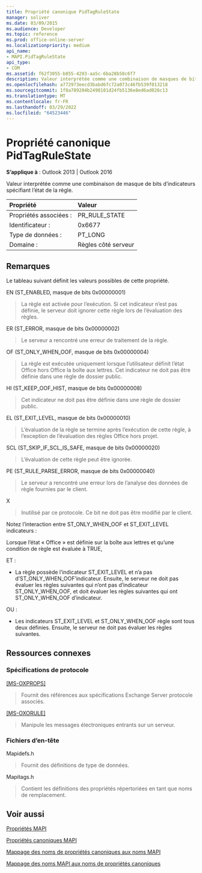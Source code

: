 ```yaml
---
title: Propriété canonique PidTagRuleState
manager: soliver
ms.date: 03/09/2015
ms.audience: Developer
ms.topic: reference
ms.prod: office-online-server
ms.localizationpriority: medium
api_name:
- MAPI.PidTagRuleState
api_type:
- COM
ms.assetid: f62f3055-b855-4203-aa5c-6ba28b58c6f7
description: Valeur interprétée comme une combinaison de masques de bits d’indicateurs spécifiant l’état de la règle pour Outlook 2013 ou Outlook 2016.
ms.openlocfilehash: a772973eecd3babd6fc72a073c46fb539f013218
ms.sourcegitcommit: 1f8a789204b2498101d24fb5136e8ed6ad026c13
ms.translationtype: MT
ms.contentlocale: fr-FR
ms.lasthandoff: 03/29/2022
ms.locfileid: "64523446"
---
```

# <a name="pidtagrulestate-canonical-property"></a>Propriété canonique PidTagRuleState

  
  
**S’applique à** : Outlook 2013 | Outlook 2016 
  
Valeur interprétée comme une combinaison de masque de bits d’indicateurs spécifiant l’état de la règle.
  
|Propriété |Valeur |
|:-----|:-----|
|Propriétés associées :  <br/> |PR_RULE_STATE  <br/> |
|Identificateur :  <br/> |0x6677  <br/> |
|Type de données :  <br/> |PT_LONG  <br/> |
|Domaine :  <br/> |Règles côté serveur  <br/> |
   
## <a name="remarks"></a>Remarques

Le tableau suivant définit les valeurs possibles de cette propriété.
  
EN (ST_ENABLED, masque de bits 0x00000001)
  
> La règle est activée pour l’exécution. Si cet indicateur n’est pas définie, le serveur doit ignorer cette règle lors de l’évaluation des règles.
    
ER (ST_ERROR, masque de bits 0x00000002)
  
> Le serveur a rencontré une erreur de traitement de la règle.
    
OF (ST_ONLY_WHEN_OOF, masque de bits 0x00000004)
  
> La règle est exécutée uniquement lorsque l’utilisateur définit l’état Office hors Office la boîte aux lettres. Cet indicateur ne doit pas être définie dans une règle de dossier public.
    
HI (ST_KEEP_OOF_HIST, masque de bits 0x00000008)
  
> Cet indicateur ne doit pas être définie dans une règle de dossier public.
    
EL (ST_EXIT_LEVEL, masque de bits 0x00000010)
  
> L’évaluation de la règle se termine après l’exécution de cette règle, à l’exception de l’évaluation des règles Office hors projet.
    
SCL (ST_SKIP_IF_SCL_IS_SAFE, masque de bits 0x00000020)
  
> L’évaluation de cette règle peut être ignorée.
    
PE (ST_RULE_PARSE_ERROR, masque de bits 0x00000040)
  
> Le serveur a rencontré une erreur lors de l’analyse des données de règle fournies par le client.
    
X
  
> Inutilisé par ce protocole. Ce bit ne doit pas être modifié par le client.
    
Notez l’interaction entre ST_ONLY_WHEN_OOF et ST_EXIT_LEVEL indicateurs : 
  
Lorsque l’état « Office » est définie sur la boîte aux lettres et qu’une condition de règle est évaluée à TRUE, 
  
ET :
  
- La règle possède l’indicateur ST_EXIT_LEVEL et n’a pas d’ST_ONLY_WHEN_OOF’indicateur. Ensuite, le serveur ne doit pas évaluer les règles suivantes qui n’ont pas d’indicateur ST_ONLY_WHEN_OOF, et doit évaluer les règles suivantes qui ont ST_ONLY_WHEN_OOF d’indicateur.
    
OU :
  
- Les indicateurs ST_EXIT_LEVEL et ST_ONLY_WHEN_OOF règle sont tous deux définies. Ensuite, le serveur ne doit pas évaluer les règles suivantes.
    
## <a name="related-resources"></a>Ressources connexes

### <a name="protocol-specifications"></a>Spécifications de protocole

[[MS-OXPROPS]](https://msdn.microsoft.com/library/f6ab1613-aefe-447d-a49c-18217230b148%28Office.15%29.aspx)
  
> Fournit des références aux spécifications Exchange Server protocole associés.
    
[[MS-OXORULE]](https://msdn.microsoft.com/library/70ac9436-501e-43e2-9163-20d2b546b886%28Office.15%29.aspx)
  
> Manipule les messages électroniques entrants sur un serveur.
    
### <a name="header-files"></a>Fichiers d’en-tête

Mapidefs.h
  
> Fournit des définitions de type de données.
    
Mapitags.h
  
> Contient les définitions des propriétés répertoriées en tant que noms de remplacement.
    
## <a name="see-also"></a>Voir aussi



[Propriétés MAPI](mapi-properties.md)
  
[Propriétés canoniques MAPI](mapi-canonical-properties.md)
  
[Mappage des noms de propriétés canoniques aux noms MAPI](mapping-canonical-property-names-to-mapi-names.md)
  
[Mappage des noms MAPI aux noms de propriétés canoniques](mapping-mapi-names-to-canonical-property-names.md)

